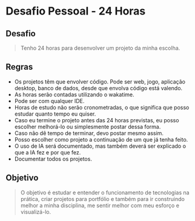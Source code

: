 # Desafio Pessoal - 24 Horas

## Desafio

> Tenho 24 horas para desenvolver um projeto da minha escolha.

## Regras

- Os projetos têm que envolver código. Pode ser web, jogo, aplicação desktop, banco de dados, desde que envolva código está valendo.
- As horas serão contadas utilizando o wakatime.
- Pode ser com qualquer IDE.
- Horas de estudo não serão cronometradas, o que significa que posso estudar quanto tempo eu quiser.
- Caso eu termine o projeto antes das 24 horas previstas, eu posso escolher melhorá-lo ou simplesmente postar dessa forma.
- Caso não dê tempo de terminar, devo postar mesmo assim.
- Posso escolher como projeto a continuação de um que já tenha feito.
- O uso de IA será documentado, mas também deverá ser explicado o que a IA fez e por que fez.
- Documentar todos os projetos.

## Objetivo

> O objetivo é estudar e entender o funcionamento de tecnologias na prática, criar projetos para portfólio e também para ir construindo melhor a minha disciplina, me sentir melhor com meu esforço e visualizá-lo.
